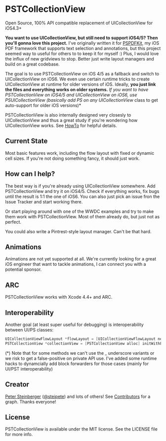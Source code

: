 PSTCollectionView
=================

Open Source, 100% API compatible replacement of UICollectionView for iOS4.3+

**You want to use UICollectionView, but still need to support iOS4/5? Then you'll gonna love this project.**
I've originally written it for [PSPDFKit](http://PSPDFKit.com), my iOS PDF framework that supports text selection and annotations, but this project seemed way to useful for others to to keep it for myself :) Plus, I would love the influx of new gridviews to stop. Better just write layout managers and build on a great codebase.

The goal is to use PSTCollectionView on iOS 4/5 as a fallback and switch to UICollectionView on iOS6. We even use certain runtime tricks to create UICollectionView at runtime for older versions of iOS. Ideally, **you just link the files and everything works on older systems.**
*If you want to have PSTCollectionView on iOS4/5 and UICollectionView on iOS6, use PSUICollectionView (basically add PS on any UICollectionView* class to get auto-support for older iOS versions)*

PSTCollectionView is also internally designed very closesly to UICollectionView and thus a great study if you're wondering how UICollectionView works. See [HowTo](/steipete/PSTCollectionView/blob/master/HowTo.md) for helpful details.

## Current State

Most basic features work, including the flow layout with fixed or dynamic cell sizes. If you're not doing something fancy, it should just work.

## How can I help?

The best way is if you're already using UICollectionView somewhere. Add PSTCollectionView and try it on iOS4/5. Check if everything works, fix bugs until the result is 1:1 the one of iOS6. You can also just pick an issue fron the Issue Tracker and start working there.

Or start playing around with one of the WWDC examples and try to make them work with PSTCollectionView. Most of them already do, but just not as perfect.

You could also write a Pintrest-style layout manager. Can't be that hard.

## Animations

Animations are not yet supported at all. We're currently looking for a great iOS engineer that want to tackle animations, I can connect you with a potential sponsor.

## ARC

PSTCollectionView works with Xcode 4.4+ and ARC.

## Interoperability

Another goal (at least super useful for debugging) is interoperability between UI/PS classes:

``` objective-c
UICollectionViewFlowLayout *flowLayout = [UICollectionViewFlowLayout new];
PSTCollectionView *collectionView = [PSTCollectionView alloc] initWithFrame:self.view.bounds collectionViewLayout:(PSTCollectionViewFlowLayout *)flowLayout];
```

(*) Note that for some methods we can't use the _ underscore variants or we risk to get a false-positive on private API use. I've added some runtime hacks to dynamcially add block forwarders for those cases (mainly for UI/PST interoperability)

## Creator

[Peter Steinberger](http://petersteinberger.com) ([@steipete](https://twitter.com/steipete))
and lots of others! See [Contributors](https://github.com/steipete/PSTCollectionView/graphs/contributors) for a graph. Thanks everyone!

## License

PSTCollectionView is available under the MIT license. See the LICENSE file for more info.
